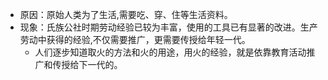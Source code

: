 - 原因：原始人类为了生活,需要吃、穿、住等生活资料。
- 现象：氏族公社时期劳动经验已较为丰富，使用的工具已有显著的改进。生产劳动中获得的经验,不仅需要推广，更需要传授给年轻一代。
	- 人们逐步知道取火的方法和火的用途，用火的经验，就是依靠教育活动推广和传授给下一代的。